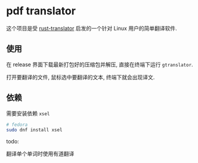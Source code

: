 # pdf translator

这个项目是受 [rust-translator](https://github.com/rikonaka/rust-translator) 启发的一个针对 Linux 用户的简单翻译软件.

## 使用

在 release 界面下载最新打包好的压缩包并解压, 直接在终端下运行 `gtranslator`.

打开要翻译的文件, 鼠标选中要翻译的文本, 终端下就会出现译文.

## 依赖 

需要安装依赖 `xsel`

```bash
# fedora
sudo dnf install xsel
```

todo:

翻译单个单词时使用有道翻译
